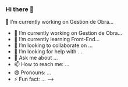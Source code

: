 ### Hi there 👋
🔭 I’m currently working on Gestion de Obra...

- 🔭 I’m currently working on Gestion de Obra...
- 🌱 I’m currently learning Front-End...
- 👯 I’m looking to collaborate on ...
- 🤔 I’m looking for help with ...
- 💬 Ask me about ...
- 📫 How to reach me: ...
- 😄 Pronouns: ...
- ⚡ Fun fact: ...
-->
